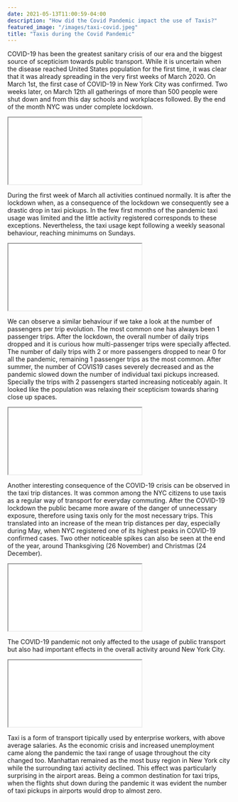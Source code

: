```yaml
---
date: 2021-05-13T11:00:59-04:00
description: "How did the Covid Pandemic impact the use of Taxis?"
featured_image: "/images/taxi-covid.jpeg"
title: "Taxis during the Covid Pandemic"
---
```


COVID-19 has been the greatest sanitary crisis of our era and the biggest source of
scepticism towards public transport. While it is uncertain when the disease reached United
States population for the first time, it was clear that it was already spreading in the very first
weeks of March 2020. On March 1st, the first case of COVID-19 in New York City was
confirmed. Two weeks later, on March 12th all gatherings of more than 500 people were shut
down and from this day schools and workplaces followed. By the end of the month NYC was
under complete lockdown.

<script>
  function resizeIframe(obj) {
    obj.style.height = obj.contentWindow.document.documentElement.scrollHeight + 'px';
  }
</script>

<script>
  img {
  width: auto;
  height: 100%;
  max-height: 20vh;
}
</script>

<script type="application/javascript">

function resizeIFrameToFitContent( iFrame ) {

    iFrame.width  = iFrame.contentWindow.document.body.scrollWidth;
    iFrame.height = iFrame.contentWindow.document.body.scrollHeight;
}

window.addEventListener('DOMContentLoaded', function(e) {


    // or, to resize all iframes:
    var iframes = document.querySelectorAll("iframe");
    for( var i = 0; i < iframes.length; i++) {
        resizeIFrameToFitContent( iframes[i] );
    }
} );

</script>


<iframe src = "{{< baseurl >}}/html/pickupsdrop.html" title="Figure 1"> </iframe>

During the first week of March all activities continued normally. It is after the lockdown when,
as a consequence of the lockdown we consequently see a drastic drop in taxi pickups. In the
few first months of the pandemic taxi usage was limited and the little activity registered
corresponds to these exceptions. Nevertheless, the taxi usage kept following a weekly
seasonal behaviour, reaching minimums on Sundays.

<iframe src = {{< baseurl >}}/html/dailycovid.html style="width: 600px; height: 500px; left.-140px;" frameborder="0" scrolling="no" onload="resizeIframe(this)"  title="Figure 2 "> </iframe>

We can observe a similar behaviour if we take a look at the number of passengers per trip
evolution. The most common one has always been 1 passenger trips. After the lockdown,
the overall number of daily trips dropped and it is curious how multi-passenger trips were
specially affected. The number of daily trips with 2 or more passengers dropped to near 0 for
all the pandemic, remaining 1 passenger trips as the most common.
After summer, the number of COVIS19 cases severely decreased and as the pandemic
slowed down the number of individual taxi pickups increased. Specially the trips with 2
passengers started increasing noticeably again. It looked like the population was relaxing
their scepticism towards sharing close up spaces.

<iframe src = {{< baseurl >}}/html/passengers.html style="width: 600px; height: 500px; left.-140px;" frameborder="0" scrolling="no" onload="resizeIframe(this)"  title="Figure 3 "> </iframe>

Another interesting consequence of the COVID-19 crisis can be observed in the taxi trip
distances. It was common among the NYC citizens to use taxis as a regular way of transport
for everyday commuting. After the COVID-19 lockdown the public became more aware of
the danger of unnecessary exposure, therefore using taxis only for the most necessary trips.
This translated into an increase of the mean trip distances per day, especially during May,
when NYC registered one of its highest peaks in COVID-19 confirmed cases. Two other
noticeable spikes can also be seen at the end of the year, around Thanksgiving (26
November) and Christmas (24 December).

<iframe src = {{< baseurl >}}/html/tripdistance.html style="width: 600px; height: 500px; left.-140px;" frameborder="0" scrolling="no" onload="resizeIframe(this)"  title="Figure 4 "> </iframe>

The COVID-19 pandemic not only affected to the usage of public transport but also had
important effects in the overall activity around New York City.

<iframe src = {{< baseurl >}}/html/NYC_map_joined.html style="width: 900px; height: 900px; left.-140px;" frameborder="0" scrolling="no" onload="resizeIframe(this)"  title="Figure 4 "> </iframe>

Taxi is a form of transport tipically used by enterprise workers, with above average salaries.
As the economic crisis and increased unemployment came along the pandemic the taxi
range of usage throughout the city changed too. Manhattan remained as the most busy
region in New York city while the surrounding taxi activity declined. This effect was
particularly surprising in the airport areas. Being a common destination for taxi trips, when
the flights shut down during the pandemic it was evident the number of taxi pickups in
airports would drop to almost zero.







